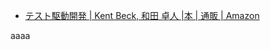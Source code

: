 
- [テスト駆動開発 | Kent Beck, 和田 卓人 |本 | 通販 | Amazon](https://www.amazon.co.jp/%E3%83%86%E3%82%B9%E3%83%88%E9%A7%86%E5%8B%95%E9%96%8B%E7%99%BA-Kent-Beck/dp/4274217884/ref=tmm_pap_swatch_0?_encoding=UTF8&qid=&sr=)

aaaa